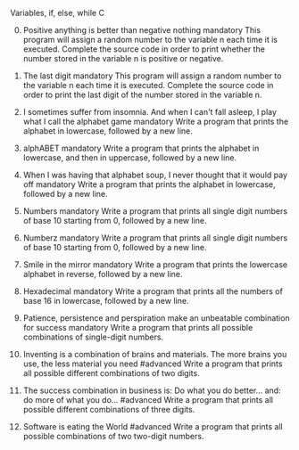 Variables, if, else, while
C

0. Positive anything is better than negative nothing
mandatory
This program will assign a random number to the variable n each time it is executed. Complete the source code in order to print whether the number stored in the variable n is positive or negative.
1. The last digit
mandatory
This program will assign a random number to the variable n each time it is executed. Complete the source code in order to print the last digit of the number stored in the variable n.
2. I sometimes suffer from insomnia. And when I can't fall asleep, I play what I call the alphabet game
mandatory
Write a program that prints the alphabet in lowercase, followed by a new line.
3. alphABET
mandatory
Write a program that prints the alphabet in lowercase, and then in uppercase, followed by a new line.
4. When I was having that alphabet soup, I never thought that it would pay off
mandatory
Write a program that prints the alphabet in lowercase, followed by a new line.
5. Numbers
mandatory
Write a program that prints all single digit numbers of base 10 starting from 0, followed by a new line.
6. Numberz
mandatory
Write a program that prints all single digit numbers of base 10 starting from 0, followed by a new line.
7. Smile in the mirror
mandatory
Write a program that prints the lowercase alphabet in reverse, followed by a new line.
8. Hexadecimal
mandatory
Write a program that prints all the numbers of base 16 in lowercase, followed by a new line.
9. Patience, persistence and perspiration make an unbeatable combination for success
mandatory
Write a program that prints all possible combinations of single-digit numbers.

10. Inventing is a combination of brains and materials. The more brains you use, the less material you need
#advanced
Write a program that prints all possible different combinations of two digits.
11. The success combination in business is: Do what you do better... and: do more of what you do...
#advanced
Write a program that prints all possible different combinations of three digits.
12. Software is eating the World
#advanced
Write a program that prints all possible combinations of two two-digit numbers.
